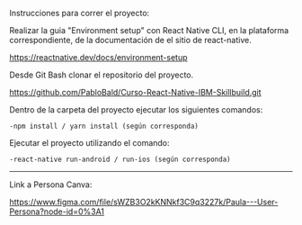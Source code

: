 Instrucciones para correr el proyecto:

Realizar la guia "Environment setup" con React Native CLI, en la plataforma correspondiente, de la documentación de el sitio de react-native.

https://reactnative.dev/docs/environment-setup

Desde Git Bash clonar el repositorio del proyecto.

https://github.com/PabloBald/Curso-React-Native-IBM-Skillbuild.git

Dentro de la carpeta del proyecto ejecutar los siguientes comandos:

    -npm install / yarn install (según corresponda)

Ejecutar el proyecto utilizando el comando:

    -react-native run-android / run-ios (según corresponda)


-----------------------------------------------------------------------------------------------------

Link a Persona Canva:

https://www.figma.com/file/sWZB3O2kKNNkf3C9q3227k/Paula---User-Persona?node-id=0%3A1

